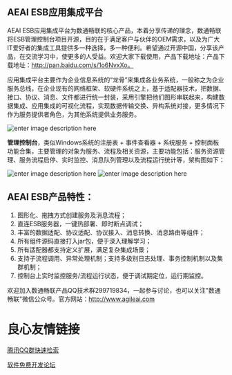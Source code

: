 **AEAI ESB应用集成平台**
-------------
AEAI ESB应用集成平台为数通畅联的核心产品，本着分享传递的理念，数通畅联将ESB管理控制台项目开源，目的在于满足客户与伙伴的OEM需求，以及为广大IT爱好者的集成工具提供多一种选择，多一种便利。希望通过开源中国，分享该产品，在交流学习中，使更多的人受益。欢迎大家下载使用，产品下载地址：产品下载地址：http://pan.baidu.com/s/1o6NvxXo。

应用集成平台主要作为企业信息系统的“龙骨”来集成各业务系统，一般称之为企业服务总线，在企业现有的网络框架、软硬件系统之上，基于适配器技术，把数据、接口、协议、消息、文件都进行统一封装，采用引擎把他们图形串联起来，构建数据集成、应用集成的可视化流程，实现数据传输交换、异构系统对接，更多情况下作为服务提供者角色，为其他系统提供业务服务。

![enter image description here](http://www.agileai.com/HotServer/reponsitory/images/oschina/esb2.png)

**管理控制台**，类似Windows系统的注册表 + 事件查看器 + 系统服务 + 控制面板功能合集，主要管理的对象为服务、流程及相关资源，主要功能包括：服务资源管理、服务流程启停、实时监控、消息队列管理以及流程运行统计等，架构图如下：

![enter image description here](http://www.agileai.com/HotServer/reponsitory/images/oschina/esb.jpg)
![enter image description here](http://www.agileai.com/HotServer/reponsitory/images/oschina/esb3.jpg)

**AEAI ESB产品特性：**
-------------
1.	图形化、拖拽方式创建服务及消息流程；
2.	直连ESB服务器，一键热部署、即时断点调试；
3.	丰富的数据适配、协议适配、协议接入、消息转换、消息路由等组件；
4.	所有组件源码直接打入jar包，便于深入理解学习；
5.	所有适配器都支持定义扩展，满足复杂集成场景；
6.	支持子流程调用、异常处理机制；支持多级别日志处理、事务控制机制以及集群机制；
7.	控制台上实时监控服务/流程运行状态，便于调试期定位，运行期监控。

欢迎加入数通畅联产品QQ技术群299719834，一起参与讨论，也可以关注"数通畅联"微信公众号。官方网站：http://www.agileai.com

 # 良心友情链接

[腾讯QQ群快速检索](http://u.720life.cn/s/8cf73f7c)

[软件免费开发论坛](http://u.720life.cn/s/bbb01dc0)